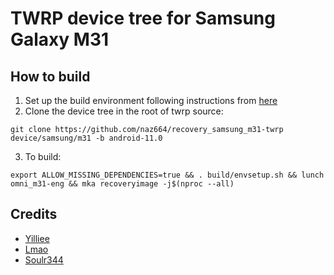 # TWRP device tree for Samsung Galaxy M31

## How to build
1. Set up the build environment following instructions from [here](https://github.com/minimal-manifest-twrp/platform_manifest_twrp_omni/blob/twrp-10.0/README.md#getting-started)
2. Clone the device tree in the root of twrp source:
```
git clone https://github.com/naz664/recovery_samsung_m31-twrp device/samsung/m31 -b android-11.0
```
3. To build:
```
export ALLOW_MISSING_DEPENDENCIES=true && . build/envsetup.sh && lunch omni_m31-eng && mka recoveryimage -j$(nproc --all)
```
## Credits
- [Yilliee](https://github.com/Yilliee)
- [Lmao](https://github.com/LMAO-armv8)
- [Soulr344](https://github.com/soulr344)

